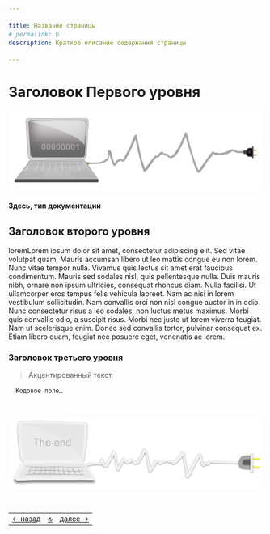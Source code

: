 ```yaml
---

title: Название страницы
# permalink: b
description: Краткое описание содержания страницы

---
```



<div class="navi"><nav id="navi"><!-- js --></nav></div>

# Заголовок Первого уровня

<span id="buki-img" class="img" onclick="imgResize()">![comp and vim ](assets/svg/comp.svg)</span>

#### Здесь, тип документации

## Заголовок второго уровня

 loremLorem ipsum dolor sit amet, consectetur adipiscing elit. Sed vitae volutpat quam. Mauris accumsan libero ut leo mattis congue eu non lorem. Nunc vitae tempor nulla. Vivamus quis lectus sit amet erat faucibus condimentum. Mauris sed sodales nisl, quis pellentesque nulla. Duis mauris nibh, ornare non ipsum ultricies, consequat rhoncus diam. Nulla facilisi. Ut ullamcorper eros tempus felis vehicula laoreet. Nam ac nisi in lorem vestibulum sollicitudin. Nam convallis orci non nisl congue auctor in in odio. Nunc consectetur risus a leo sodales, non luctus metus maximus. Morbi quis convallis odio, a suscipit risus. Morbi nec justo ut lorem viverra feugiat. Nam ut scelerisque enim. Donec sed convallis tortor, pulvinar consequat ex. Etiam libero quam, feugiat nec posuere eget, venenatis ac lorem. 


### **Заголовок третьего уровня**


>Акцентированный текст

```js
  Кодовое поле…
```


<br>


<span id="comp-end-img" class="img" onclick="imgResize()">![img](assets/svg/comp-end.svg)</span>

<script src="assets/js/navi.js"></script>
<!--ystm_start-->
<br>

 |||| 
 |:---|:---:|---:| 
 [← назад](buki-set.md)|[ 🔝 ](#)|[далее →](dobro-day.md) 

 <br>
<!--ystm_end-->
